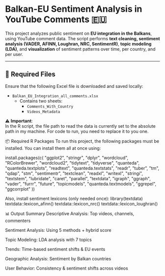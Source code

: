 # Balkan-EU Sentiment Analysis in YouTube Comments 🇪🇺

This project analyzes public sentiment on **EU integration in the Balkans**, using YouTube comment data. The script performs **text cleaning, sentiment analysis (VADER, AFINN, Loughran, NRC, SentimentR)**, **topic modeling (LDA)**, and **visualization** of sentiment patterns over time, per country, and per user.

---

## 📁 Required Files

Ensure that the following Excel file is downloaded and saved locally:

- `Balkan_EU_Integration_all_comments.xlsx`  
  - Contains two sheets:  
    - `Comments_With_Country`  
    - `Videos_Metadata`

⚠️ **Important**:  
In the R script, the file path to read the data is currently set to the absolute path in my machine. For code to run, you need to replace it to you one.

📦 Required R Packages
To run this project, the following packages must be installed. You can install them all at once using:

install.packages(c(
  "ggplot2", "stringr", "dplyr", "wordcloud", "RColorBrewer", "wordcloud2", "tidytext",
  "tidyverse", "quanteda", "quanteda.textplots", "readtext", "quanteda.textstats",
  "readr", "tuber", "tm", "qdap", "stm", "sentimentr", "textclean", "readxl", "writexl",
  "stringi", "textstem", "lubridate", "caret", "parallel", "textdata", "igraph", "ggraph",
  "vader", "furrr", "future", "topicmodels", "quanteda.textmodels", "ggrepel", "ggcorrplot"
))

Also, install sentiment lexicons (only needed once):
library(textdata)
textdata::lexicon_afinn()
textdata::lexicon_nrc()
textdata::lexicon_loughran()


📊 Output Summary
Descriptive Analysis: Top videos, channels, commenters

Sentiment Analysis: Using 5 methods + hybrid score

Topic Modeling: LDA analysis with 7 topics

Trends: Time-based sentiment shifts & EU events

Geographic Analysis: Sentiment by Balkan countries

User Behavior: Consistency & sentiment shifts across videos

